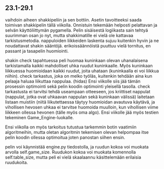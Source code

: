 ## 23.1-29.1

vaihdoin aiheen shakkipeliin ja sen bottiin. Asetin tavoitteeksi saada toimivan shakkipelin tällä viikolla. Onnistuin tekemään helposti pelattavan ja selvän käyttöliittymän pygamella. Pelin sisäisestä logiikasta sain tehtyä suurimman osan jo nyt, mutta shakkimatille ei vielä ole kattavaa tarkistusmetodia. nappuloiden liikkeiden laskenta sujuu kuitenkin hyvin ja ne noudattavat shakin sääntöjä. erikoissäännöistä puuttuu vielä tornitus, en passant ja tasapelin huomiointi.

shakin check tapahtuessa peli huomaa kuninkaan olevan uhanalaisena tarkistamalla kaikki mahdolliset uhka ruudut kuninkaalle. Myös kuninkaan liikkuessa huomioidaan kaikki ruudut, joita uhataan (kuninkaalla ei voi liikkua niihin). check tarkastus, joka on melko työläs, kuitenkin tehdään aina kun pelaaja haluaa liikuttaa nappulaa. (hidas) Ensi viikolle siis jää tämän prosessin optimointi sekä pelin koodin optimointi yleisellä tasolla. check tarkastusta ei tarvitsi tehdä useampaan otteeseen, jos kriittiset nappulat (nappulat, jotka ovat uhkaavan nappulan sekä kuninkaan välissä) laitetaan listaan muistiin (niitä liikutettaessa täytyy huomioidan avautuva käytävä, ja vihollisen hevosen uhkaa ei tarvitse huomoida muulloin, kun vihollisen viime liikkeen ollessa hevonen (tälle myös oma algo). Ensi viikolle jää myös testien tekeminen Game_Engine-luokalle.

Ensi viikolla on myös tarkoitus tutustua tarkemmin botin vaatimiin algoritmeihin, mutta oletan algoritmin tekemisen olevan helpompaa itse pelin koodin ollessa optimoitua joten panostan siihen ensin.

pelin voi käynnistää engine.py tiedostolla, ja ruudun kokoa voi muokata arvolla self.game_size. Ruudukon kokoa voi muokata komennolla self.table_size, mutta peli ei vielä skaalaannu käsittelemään erilaisia ruudukoita.
